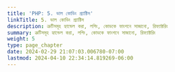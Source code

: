```yaml
---
title: 'PHP: 5. ভাল কোডিং প্র্যাক্টিস'
linkTitle: 5. ভাল কোডিং প্র্যাক্টিস
description: ত্রুটিসমূহ হ্যান্ডেল করা, লগিং, কোডকে ফাংশনে সাজানো, রিফ্যাক্টরিং
summary: ত্রুটিসমূহ হ্যান্ডেল করা, লগিং, কোডকে ফাংশনে সাজানো, রিফ্যাক্টরিং
weight: 5
type: page_chapter
date: 2024-02-29 21:07:03.006780-07:00
lastmod: 2024-04-10 22:34:14.819269-06:00
---
```

